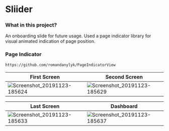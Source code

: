 # Sliider
 
### What in this project?

An onboarding slide for future usage. Used a page indicator library for visual animated indication of page position.

### Page Indicator 

```
https://github.com/romandanylyk/PageIndicatorView
```
 
| First Screen | Second Screen |
|---|---|
|![Screenshot_20191123-185624](https://user-images.githubusercontent.com/15348446/69483761-40add600-0e23-11ea-884b-8ac07439651e.png)|![Screenshot_20191123-185629](https://user-images.githubusercontent.com/15348446/69483764-473c4d80-0e23-11ea-912e-ec6ddaddb5a6.png)|

| Last Screen | Dashboard |
|---|---|
|![Screenshot_20191123-185633](https://user-images.githubusercontent.com/15348446/69483763-460b2080-0e23-11ea-99ad-81dffcfb0d42.png)|![Screenshot_20191123-185637](https://user-images.githubusercontent.com/15348446/69483760-3f7ca900-0e23-11ea-9dbf-df13eccee397.png)
